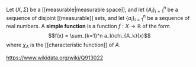 Let $(X,\Sigma)$ be a [[measurable|measurable space]], and let $\{A_i\}_{i=1}^n$ be a sequence of disjoint [[measurable]] sets, and let $\{a_i\}_{i=1}^n$ be a sequence of real numbers. A **simple function** is a function $f:X\to \mathbb R$ of the form $$f(x) = \sum_{k=1}^n a_k\chi_{A_k}(x)$$ where $\chi_A$ is the [[characteristic function]] of $A$. 

https://www.wikidata.org/wiki/Q913022
